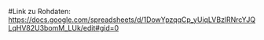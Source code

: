 #Link zu Rohdaten: 
https://docs.google.com/spreadsheets/d/1DowYpzqqCp_yUiqLVBzlRNrcYJQLqHV82U3bomM_LUk/edit#gid=0